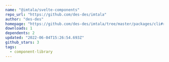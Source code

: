 ```yaml
---
name: "@imtala/svelte-components"
repo_url: "https://github.com/des-des/imtala"
author: "des-des"
homepage: "https://github.com/des-des/imtala/tree/master/packages/cli#readme"
downloads: 1
dependents: 2
updated: "2022-06-04T15:26:54.693Z"
github_stars: 3
tags: 
  - component-library
---
```

